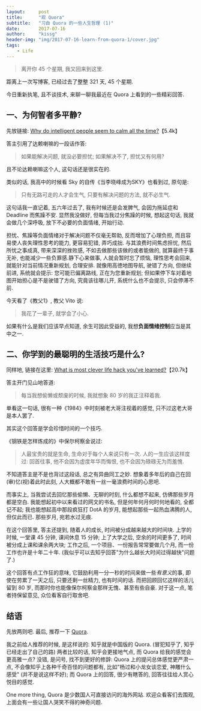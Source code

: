 ```yaml
---
layout:	    post
title:      "观 Quora"
subtitle:   "习自 Quora 的一些人生哲理 (1)"
date:       2017-07-16
author:     "kissg"
header-img: "img/2017-07-16-learn-from-quora-1/cover.jpg"
tags:
    - Life
---
```


> 离开你 45 个星期, 我又回来到这里.


距离上一次写博客, 已经过去了整整 321 天, 45 个星期.

今日重新执笔, 且不谈技术, 来聊一聊我最近在 Quora 上看到的一些精彩回答.

## 一、为何智者多平静?

先放链接: [Why do intelligent people seem to calm all the time?](https://www.quora.com/Why-do-intelligent-people-seem-to-be-calm-all-the-time/answer/Domen-Grabec?srid=uiHgX)【5.4k】

答主引用了达赖喇嘛的一段话作答:

> 如果能解决问题, 就没必要担忧; 如果解决不了, 担忧又有何用?

且不论达赖喇嘛这个人, 这句话还是很实在的.

类似的话, 我高中的时候看 Sky 的自传《当李晓峰成为SKY》也看到过, 原句是:

> 只有无路可走的人才会生气, 只要有解决问题的方法, 就不必生气. 

这句话我一直记着, 五六年过去了, 我有时候还是会发脾气, 会因为拖延症和 Deadline 而焦躁不安. 显然我没做好, 但每当我过分焦躁的时候, 想起这句话, 我就会做几个深呼吸, 放下不必要的负面情绪, 开始行动.

担忧、焦躁等负面情绪对于解决问题不仅毫无帮助, 反而增加了心理负担, 而且容易使人丧失理性思考的能力, 更容易犯错, 弄巧成拙. 与其浪费时间焦虑担忧, 然后所忧之事成真, 带来深深的挫败感, 不如去做那些该做的或者能做的, 就算最终于事无补, 也能减少一些负罪感.静下心来做事, 人就会暂时忘了烦恼, 理性思考会回来, 就能针对当前情况重新规划, 合理安排. 就像用高徳地图导航, 驶错了方向, 但继续前进, 系统就会提示: 您可能已偏离路线, 正在为您重新规划; 但如果停下车对着地图开始担心是不是驶错了方向, 究竟该往哪儿开, 系统什么也不会提示, 只会停滞不前.

今天看了《教父1》, 教父 Vito 说:

> 我花了一辈子, 就学会了小心.

如果有什么是我们应该早点知道, 余生可因此受益的, 我想**负面情绪控制**应当是其中之一.

## 二、你学到的最聪明的生活技巧是什么?

同样地, 链接在这里: [What is most clever life hack you've learned?](https://www.quora.com/What-is-the-most-clever-life-hack-youve-learned/answer/Erick-Diaz-16?srid=uiHgX)【20.7k】

答主开门见山地答道:

> 每当我想偷懒或颓废的时候, 我就想象 80 岁的我正注释着我.

单看这一句话, 很有一种《1984》中时刻被老大哥注视着的感觉, 只不过这老大哥是本人罢了.

其实这个回答是学会珍惜时间的一个技巧.

《钢铁是怎样炼成的》中保尔柯察金说过:

> 人最宝贵的就是生命, 生命对于每个人来说只有一次. 人的一生应该这样度过: 回首往事, 他不会因为虚度年华而悔恨, 也不会因为碌碌无为而羞愧.

不知道答主是不是也背过这段话, 总之有异曲同工之妙. 想象着多年后的自己在回(审)忆(视)着此时此刻, 人大概都不敢有一丝一毫浪费时间的心思吧.

而事实上, 当我尝试去回忆那些偷懒、无聊的时刻, 什么都想不起来, 仿佛那些岁月都是空白. 我能想起初中以来看过的网文的书名, 但是何年何月何时何地看的, 全都记不起; 我也能想起高中那段疯狂打 DotA 的岁月, 能想起那些一起热血沸腾的人, 但仅此而已. 那些岁月, 宛若水过无痕.

在这个回答里, 答主还提到, 随着人的成长, 时间被分成越来越大的时间块. 上学的时候, 一堂课 45 分钟, 课间休息 15 分钟; 上了大学之后, 空余的时间更多了, 时间被分成上课和课余两大块; 工作之后, 一个项目、一份报告常常要做几个月, 而一份工作也许是十年二十年. (我似乎可以去知乎回答"为什么越长大时间过得越快"问题了.)

这个回答有点工作狂的意味, 它鼓励利用一分一秒的时间来做一些*有意义*的事, 即使在劳累了一天之后, 只要还剩一丝精力, 也有时间的话. 而把回顾回忆这样的活儿留到 80 岁, 而那时你也能像保尔柯察金那样无愧、甚至有些自豪. 对于这一点, 笔者持保留意见, 众位看客自行取舍吧.

## 结语

先放两则吧. 最后, 推荐一下 [Quora](https://www.quora.com/).

我之前给人推荐的时候, 是这样说的: 知乎就是中国版的 Quora. (冒犯知乎了, 知乎已经走出了自己的路) 两者比较的话, 知乎会更接地气点, 而 Quora 给我的感觉会更高雅一点? 没错, 是问号, 找不到更好的修辞: Quora 上的提问总体感觉更严肃一点, 不会像知乎上各种千奇百怪的问题都有, 比如"杨过和小龙女谈恋爱, 神雕什么感受" (并不是说这样不好); 而 Quora 上的回答, 很少有瞎答的, 回答往往给人赏心悦目的感觉.

One more thing, Quora 是少数国人可直接访问的海外网站. 欢迎众看客们去围观, 上面会有一些让国人哭笑不得的神奇问题.
